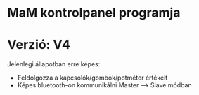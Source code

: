 # MaM kontrolpanel programja
# Verzió: V4

Jelenlegi állapotban erre képes:

 - Feldolgozza a kapcsolók/gombok/potméter értékeit
 - Képes bluetooth-on kommunikálni Master --> Slave módban
